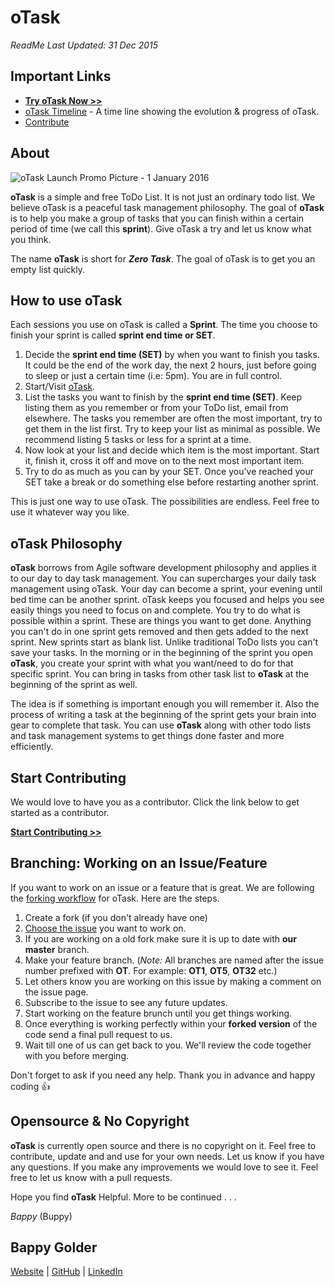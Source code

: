 <!--
GitHub Markdown System:
https://help.github.com/articles/markdown-basics/
https://guides.github.com/features/mastering-markdown/
-->

# oTask
*ReadMe Last Updated: 31 Dec 2015*

## Important Links
- [**Try oTask Now >>**](http://bappygolder.github.io/oTask/Project-Source/#/taskView)
- [oTask Timeline](http://otask.tumblr.com/) - A time line showing the evolution & progress of oTask.
- [Contribute](#contribute)

## About

![oTask Launch Promo Picture - 1 January 2016](http://tinypic.com?ref=fn5mxl)

**oTask** is a simple and free ToDo List. It is not just an ordinary todo list. We believe oTask is a peaceful task management philosophy. The goal of **oTask** is to help you make a group of tasks that you can finish within a certain period of time (we call this **sprint**). Give oTask a try and let us know what you think.

The name **oTask** is short for ***Zero Task***. The goal of oTask is to get you an empty list quickly. 

## How to use oTask
Each sessions you use on oTask is called a **Sprint**. The time you choose to finish your sprint is called **sprint end time or SET**. 

1. Decide the **sprint end time (SET)** by when you want to finish you tasks. It could be the end of the work day, the next 2 hours, just before going to sleep or just a certain time (i.e: 5pm). You are in full control.
2. Start/Visit [oTask](http://bappygolder.github.io/oTask/Project-Source/#/taskView).
3. List the tasks you want to finish by the **sprint end time (SET)**. Keep listing them as you remember or from your ToDo list, email from elsewhere. The tasks you remember are often the most important, try to get them in the list first. Try to keep your list as minimal as possible. We recommend listing 5 tasks or less for a sprint at a time.
4. Now look at your list and decide which item is the most important. Start it, finish it, cross it off and move on to the next most important item.
5. Try to do as much as you can by your SET. Once you've reached your SET take a break or do something else before restarting another sprint.

This is just one way to use oTask. The possibilities are endless. Feel free to use it whatever way you like.

## oTask Philosophy
**oTask** borrows from Agile software development philosophy and applies it to our day to day task management. You can supercharges your daily task management using oTask. Your day can become a sprint, your evening until bed time can be another sprint. oTask keeps you focused and helps you see easily things you need to focus on and complete. You try to do what is possible within a sprint. These are things you want to get done. Anything you can't do in one sprint gets removed and then gets added to the next sprint. New sprints start as blank list. Unlike traditional ToDo lists you can't save your tasks. In the morning or in the beginning of the sprint you open **oTask**, you create your sprint with what you want/need to do for that specific sprint. You can bring in tasks from other task list to **oTask** at the beginning of the sprint as well.

The idea is if something is important enough you will remember it. Also the process of writing a task at the beginning of the sprint gets your brain into gear to complete that task. You can use **oTask** along with other todo lists and task management systems to get things done faster and more efficiently. 

<a name="contribute"></a>
## Start Contributing
We would love to have you as a contributor. Click the link below to get started as a contributor.

[**Start Contributing >>**](https://bappy.typeform.com/to/rNtiON)

## Branching: Working on an Issue/Feature
If you want to work on an issue or a feature that is great. We are following the [forking workflow](https://guides.github.com/activities/forking/index.html) for oTask. Here are the steps. 

1. Create a fork (if you don't already have one)
2. [Choose the issue](https://github.com/bappygolder/oTask/issues) you want to work on.
3. If you are working on a old fork make sure it is up to date with **our master** branch. 
3. Make your feature branch. (*Note:* All branches are named after the issue number prefixed with **OT**. For example: **OT1**, **OT5**, **OT32** etc.)
4. Let others know you are working on this issue by making a comment on the issue page.
5. Subscribe to the issue to see any future updates. 
6. Start working on the feature brunch until you get things working. 
7. Once everything is working perfectly within your **forked version** of the code send a final pull request to us.
8. Wait till one of us can get back to you. We'll review the code together with you before merging. 

Don't forget to ask if you need any help. Thank you in advance and happy coding :+1:

## Opensource & No Copyright
**oTask** is currently open source and there is no copyright on it. Feel free to contribute, update and and use for your own needs. Let us know if you have any questions. If you make any improvements we would love to see it. Feel free to let us know with a pull requests.

Hope you find **oTask** Helpful.
More to be continued . . .

*Bappy* (Buppy)

## Bappy Golder <br/>
<a href="http://bappygolder.com/">Website</a>  |  <a href="https://github.com/bappygolder">GitHub</a> |  <a href="https://au.linkedin.com/in/bappygolder">LinkedIn</a>


<!---------------- 
Internal Resources

Simillar Services/Products:
	https://pomodoro.cc/
---------------->


